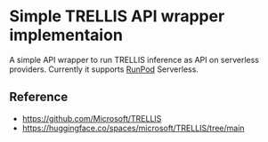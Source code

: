 Simple TRELLIS API wrapper implementaion
========================================

A simple API wrapper to run TRELLIS inference as API on serverless providers.
Currently it supports [RunPod](https://www.runpod.io/) Serverless.


Reference
---------

- <https://github.com/Microsoft/TRELLIS>
- <https://huggingface.co/spaces/microsoft/TRELLIS/tree/main>

